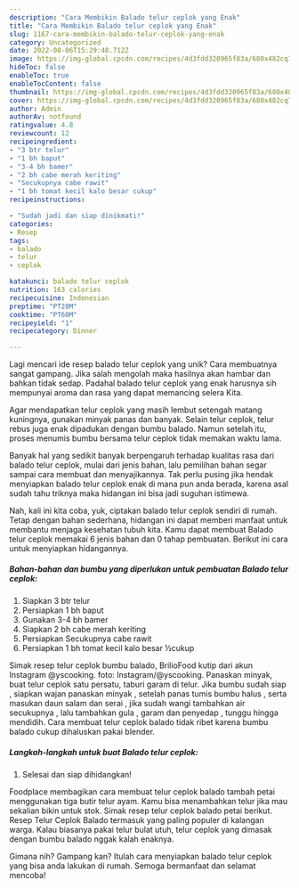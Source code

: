 ```yaml
---
description: "Cara Membikin Balado telur ceplok yang Enak"
title: "Cara Membikin Balado telur ceplok yang Enak"
slug: 1167-cara-membikin-balado-telur-ceplok-yang-enak
category: Uncategorized
date: 2022-08-06T15:29:48.712Z
image: https://img-global.cpcdn.com/recipes/4d3fdd320965f83a/680x482cq70/balado-telur-ceplok-foto-resep-utama.jpg
hideToc: false
enableToc: true
enableTocContent: false
thumbnail: https://img-global.cpcdn.com/recipes/4d3fdd320965f83a/680x482cq70/balado-telur-ceplok-foto-resep-utama.jpg
cover: https://img-global.cpcdn.com/recipes/4d3fdd320965f83a/680x482cq70/balado-telur-ceplok-foto-resep-utama.jpg
author: Admin
authorAv: notfound
ratingvalue: 4.8
reviewcount: 12
recipeingredient:
- "3 btr telur"
- "1 bh baput"
- "3-4 bh bamer"
- "2 bh cabe merah keriting"
- "Secukupnya cabe rawit"
- "1 bh tomat kecil kalo besar cukup"
recipeinstructions:

- "Sudah jadi dan siap dinikmati!"
categories:
- Resep
tags:
- balado
- telur
- ceplok

katakunci: balado telur ceplok 
nutrition: 163 calories
recipecuisine: Indonesian
preptime: "PT28M"
cooktime: "PT60M"
recipeyield: "1"
recipecategory: Dinner

---
```





Lagi mencari ide resep balado telur ceplok yang unik? Cara membuatnya sangat gampang. Jika salah mengolah maka hasilnya akan hambar dan bahkan tidak sedap. Padahal balado telur ceplok yang enak harusnya sih mempunyai aroma dan rasa yang dapat memancing selera Kita.





Agar mendapatkan telur ceplok yang masih lembut setengah matang kuningnya, gunakan minyak panas dan banyak. Selain telur ceplok, telur rebus juga enak dipadukan dengan bumbu balado. Namun setelah itu, proses menumis bumbu bersama telur ceplok tidak memakan waktu lama.

Banyak hal yang sedikit banyak berpengaruh terhadap kualitas rasa dari balado telur ceplok, mulai dari jenis bahan, lalu pemilihan bahan segar sampai cara membuat dan menyajikannya. Tak perlu pusing jika hendak menyiapkan balado telur ceplok enak di mana pun anda berada, karena asal sudah tahu triknya maka hidangan ini bisa jadi suguhan istimewa.






Nah, kali ini kita coba, yuk, ciptakan balado telur ceplok sendiri di rumah. Tetap dengan bahan sederhana, hidangan ini dapat memberi manfaat untuk membantu menjaga kesehatan tubuh kita. Kamu dapat membuat Balado telur ceplok memakai 6 jenis bahan dan 0 tahap pembuatan. Berikut ini cara untuk menyiapkan hidangannya.

<!--inarticleads1-->

##### Bahan-bahan dan bumbu yang diperlukan untuk pembuatan Balado telur ceplok:

1. Siapkan 3 btr telur
1. Persiapkan 1 bh baput
1. Gunakan 3-4 bh bamer
1. Siapkan 2 bh cabe merah keriting
1. Persiapkan Secukupnya cabe rawit
1. Persiapkan 1 bh tomat kecil kalo besar ½cukup


Simak resep telur ceplok bumbu balado, BrilioFood kutip dari akun Instagram @yscooking. foto: Instagram/@yscooking. Panaskan minyak, buat telur ceplok satu persatu, taburi garam di telur. Jika bumbu sudah siap , siapkan wajan panaskan minyak , setelah panas tumis bumbu halus , serta masukan daun salam dan serai , jika sudah wangi tambahkan air secukupnya , lalu tambahkan gula , garam dan penyedap , tunggu hingga mendidih. Cara membuat telur ceplok balado tidak ribet karena bumbu balado cukup dihaluskan pakai blender. 

<!--inarticleads2-->

##### Langkah-langkah untuk buat Balado telur ceplok:


1. Selesai dan siap dihidangkan!

Foodplace membagikan cara membuat telur ceplok balado tambah petai menggunakan tiga butir telur ayam. Kamu bisa menambahkan telur jika mau sekalian bikin untuk stok. Simak resep telur ceplok balado petai berikut. Resep Telur Ceplok Balado termasuk yang paling populer di kalangan warga. Kalau biasanya pakai telur bulat utuh, telur ceplok yang dimasak dengan bumbu balado nggak kalah enaknya. 

Gimana nih? Gampang kan? Itulah cara menyiapkan balado telur ceplok yang bisa anda lakukan di rumah. Semoga bermanfaat dan selamat mencoba!

